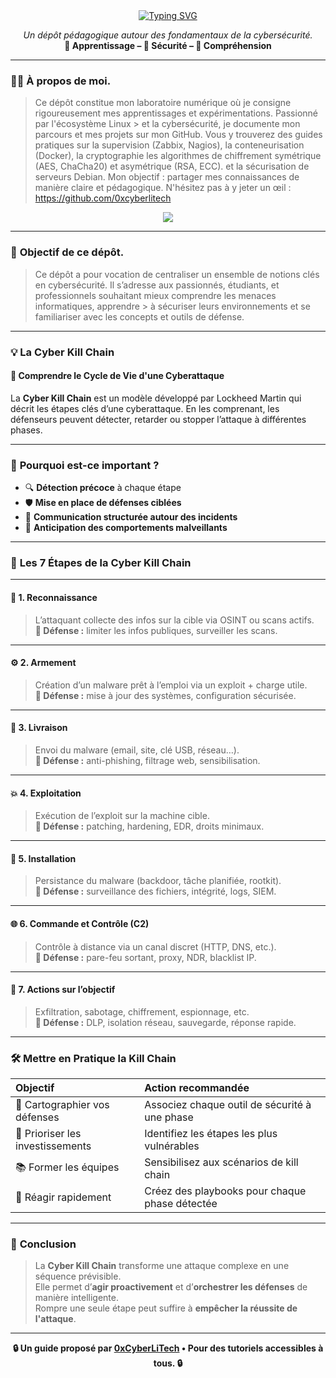 <div align="center">

<a href="https://github.com/0xCyberLiTech">
  <img src="https://readme-typing-svg.herokuapp.com?font=Fira+Code&size=32&pause=1000&color=D14A4A&center=true&vCenter=true&width=1000&lines=CYBER+KILL+CHAIN+–+MODÉLISER+LES+CYBERATTAQUES;Comprendre+les+phases+d'une+attaque+informatique;Détecter,+Rompre,+Réagir" alt="Typing SVG" />
</a>

<p align="center">
  <em>Un dépôt pédagogique autour des fondamentaux de la cybersécurité.</em><br>
  <b>📘 Apprentissage – 🔐 Sécurité – 🧠 Compréhension</b>
</p>

</div>

---

### 👨‍💻 **À propos de moi.**

> Ce dépôt constitue mon laboratoire numérique où je consigne rigoureusement mes apprentissages et expérimentations. Passionné par l'écosystème Linux > et la cybersécurité, je
> documente mon parcours et mes projets sur mon GitHub. Vous y trouverez des guides pratiques sur la supervision (Zabbix,
> Nagios), la conteneurisation (Docker), la cryptographie les algorithmes de chiffrement symétrique (AES, ChaCha20) et asymétrique (RSA, ECC).  et la
> sécurisation de serveurs Debian. Mon objectif : partager mes connaissances de manière claire et pédagogique. N'hésitez pas à y jeter un œil : https://github.com/0xcyberlitech

<p align="center">
  <a href="https://skillicons.dev">
    <img src="https://skillicons.dev/icons?i=linux,debian,bash,docker,nginx,grafana,prometheus,git,vim" />
  </a>
</p>

---

### 🎯 **Objectif de ce dépôt.**

> Ce dépôt a pour vocation de centraliser un ensemble de notions clés en cybersécurité. Il s’adresse aux passionnés, étudiants, et professionnels souhaitant mieux comprendre les menaces informatiques, apprendre  > à sécuriser leurs environnements et se familiariser avec les concepts et outils de défense.

---

### 💡 **La Cyber Kill Chain**
#### 👋 Comprendre le Cycle de Vie d'une Cyberattaque

La **Cyber Kill Chain** est un modèle développé par Lockheed Martin qui décrit les étapes clés d’une cyberattaque. En les comprenant, les défenseurs peuvent détecter, retarder ou stopper l’attaque à différentes phases.

---

### 🚨 **Pourquoi est-ce important ?**

- 🔍 **Détection précoce** à chaque étape
- 🛡️ **Mise en place de défenses ciblées**
- 🤝 **Communication structurée autour des incidents**
- 🧠 **Anticipation des comportements malveillants**

---

### 🔁 **Les 7 Étapes de la Cyber Kill Chain**

---

#### 🔎 1. **Reconnaissance**
> L’attaquant collecte des infos sur la cible via OSINT ou scans actifs.  
**🎯 Défense :** limiter les infos publiques, surveiller les scans.

---

#### ⚙️ 2. **Armement**
> Création d’un malware prêt à l’emploi via un exploit + charge utile.  
**🎯 Défense :** mise à jour des systèmes, configuration sécurisée.

---

#### 📩 3. **Livraison**
> Envoi du malware (email, site, clé USB, réseau…).  
**🎯 Défense :** anti-phishing, filtrage web, sensibilisation.

---

#### 💥 4. **Exploitation**
> Exécution de l’exploit sur la machine cible.  
**🎯 Défense :** patching, hardening, EDR, droits minimaux.

---

#### 🧬 5. **Installation**
> Persistance du malware (backdoor, tâche planifiée, rootkit).  
**🎯 Défense :** surveillance des fichiers, intégrité, logs, SIEM.

---

#### 🌐 6. **Commande et Contrôle (C2)**
> Contrôle à distance via un canal discret (HTTP, DNS, etc.).  
**🎯 Défense :** pare-feu sortant, proxy, NDR, blacklist IP.

---

#### 🎯 7. **Actions sur l’objectif**
> Exfiltration, sabotage, chiffrement, espionnage, etc.  
**🎯 Défense :** DLP, isolation réseau, sauvegarde, réponse rapide.

---

### 🛠️ **Mettre en Pratique la Kill Chain**

| Objectif | Action recommandée |
|:--|:--|
| 🧭 Cartographier vos défenses | Associez chaque outil de sécurité à une phase |
| 💸 Prioriser les investissements | Identifiez les étapes les plus vulnérables |
| 📚 Former les équipes | Sensibilisez aux scénarios de kill chain |
| 🚨 Réagir rapidement | Créez des playbooks pour chaque phase détectée |

---

### 🧠 **Conclusion**

> La **Cyber Kill Chain** transforme une attaque complexe en une séquence prévisible.  
Elle permet d’**agir proactivement** et d’**orchestrer les défenses** de manière intelligente.  
Rompre une seule étape peut suffire à **empêcher la réussite de l'attaque**.

---

<p align="center">
  <b>🔒 Un guide proposé par <a href="https://github.com/0xCyberLiTech">0xCyberLiTech</a> • Pour des tutoriels accessibles à tous. 🔒</b>
</p>
